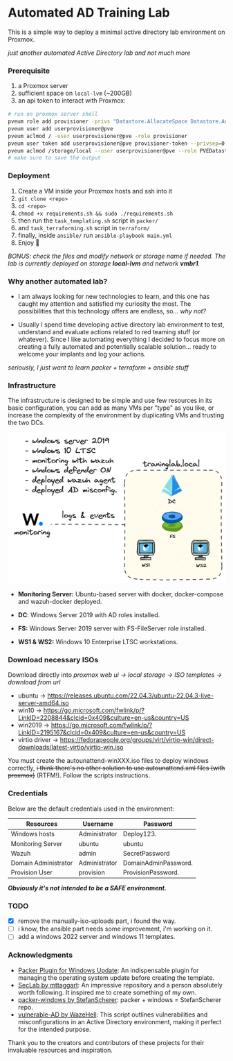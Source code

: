 # Automated AD Training Lab
This is a simple way to deploy a minimal active directory lab environment on Proxmox.

*just another automated Active Directory lab and not much more*

### Prerequisite
1. a Proxmox server
2. sufficient space on `local-lvm` (~200GB)
3. an api token to interact with Proxmox:
```bash
# run on proxmox server shell
pveum role add provisioner -privs "Datastore.AllocateSpace Datastore.Audit Pool.Allocate SDN.Use Sys.Audit Sys.Console Sys.Modify VM.Allocate VM.Audit VM.Clone VM.Config.CDROM VM.Config.Cloudinit VM.Config.CPU VM.Config.Disk VM.Config.HWType VM.Config.Memory VM.Config.Network VM.Config.Options VM.Migrate VM.Monitor VM.PowerMgmt"
pveum user add userprovisioner@pve
pveum aclmod / -user userprovisioner@pve -role provisioner
pveum user token add userprovisioner@pve provisioner-token --privsep=0
pveum aclmod /storage/local --user userprovisioner@pve --role PVEDatastoreAdmin --token userprovisioner@pve\!provisioner-token  # -> required for iso upload...
# make sure to save the output
```


### Deployment
1. Create a VM inside your Proxmox hosts and ssh into it
2. `git clone <repo>` 
3. `cd <repo>`
4. `chmod +x requirements.sh && sudo ./requirements.sh`
5. then run the `task_templating.sh` script in `packer/`
6. and `task_terraforming.sh` script in `terraform/`
7. finally, inside `ansible/` run `ansible-playbook main.yml`
8. Enjoy :crossed_fingers:

*BONUS: check the files and modify network or storage name if needed.
The lab is currently deployed on storage **local-lvm** and network **vmbr1**.*

### Why another automated lab?

- I am always looking for new technologies to learn, and this one has caught my attention and satisfied my curiosity the most. The possibilities that this technology offers are endless, so... *why not?*

- Usually I spend time developing active directory lab environment to test, understand and evaluate actions related to red teaming stuff (or whatever). Since I like automating everything I decided to focus more on creating a fully automated and potentially scalable solution... ready to welcome your implants and log your actions.

*seriously, I just want to learn packer + terraform + ansible stuff*

### Infrastructure
The infrastructure is designed to be simple and use few resources in its basic configuration, you can add as many VMs per "type" as you like, or increase the complexity of the environment by duplicating VMs and trusting the two DCs. 

![image](traininglab-schema.png)

- **Monitoring Server:** Ubuntu-based server with docker, docker-compose and wazuh-docker deployed.

- **DC**: Windows Server 2019 with AD roles installed.

- **FS:** Windows Server 2019 server with FS-FileServer role installed.

- **WS1 & WS2:** Windows 10 Enterprise LTSC workstations.

### Download necessary ISOs
Download directly into *proxmox web ui -> local storage -> ISO templates -> download from url*

- ubuntu -> https://releases.ubuntu.com/22.04.3/ubuntu-22.04.3-live-server-amd64.iso
- win10 -> https://go.microsoft.com/fwlink/p/?LinkID=2208844&clcid=0x409&culture=en-us&country=US
- win2019 -> https://go.microsoft.com/fwlink/p/?LinkID=2195167&clcid=0x409&culture=en-us&country=US
- virtio driver -> https://fedorapeople.org/groups/virt/virtio-win/direct-downloads/latest-virtio/virtio-win.iso

You must create the autounattend-winXXX.iso files to deploy windows correctly, ~~i think there's no other solution to use autounattend.xml files (with proxmox)~~ (RTFM!). Follow the scripts instructions.

### Credentials
Below are the default credentials used in the environment:

| Resources            | Username      | Password              |
|----------------------|---------------|-----------------------|
| Windows hosts        | Administrator | Deploy123.          |
| Monitoring Server    | ubuntu        | ubuntu                |
| Wazuh                | admin         | SecretPassword        |
| Domain Administrator | Administrator | DomainAdminPassword.  |
| Provision User       | provision     | ProvisionPassword.    |


***Obviously it's not intended to be a SAFE environment.***

### TODO
- [x] remove the manually-iso-uploads part, i found the way.
- [ ] i know, the ansible part needs some improvement, i'm working on it.
- [ ] add a windows 2022 server and windows 11 templates.

### Acknowledgments
- [Packer Plugin for Windows Update](https://github.com/rgl/packer-plugin-windows-update): An indispensable plugin for managing the operating system update before creating the template.
- [SecLab by mttaggart](https://github.com/mttaggart/seclab): An impressive repository and a person absolutely worth following. It inspired me to create something of my own.
- [packer-windows by StefanScherer](https://github.com/StefanScherer/packer-windows): packer + windows = StefanScherer repo.
- [vulnerable-AD by WazeHell](https://github.com/WazeHell/vulnerable-AD): This script outlines vulnerabilities and misconfigurations in an Active Directory environment, making it perfect for the intended purpose.


Thank you to the creators and contributors of these projects for their invaluable resources and inspiration.